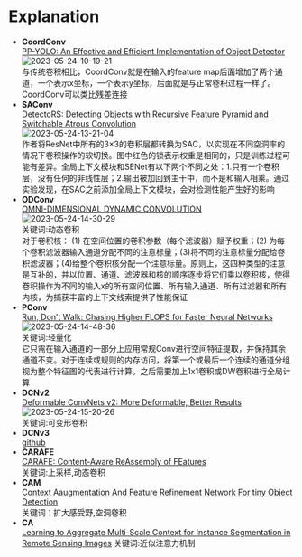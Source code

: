 # Explanation  

- **CoordConv**  
    [PP-YOLO: An Effective and Efficient Implementation of Object Detector](https://arxiv.org/pdf/2007.12099.pdf)
    ![2023-05-24-10-19-21](https://cdn.jsdelivr.net/gh/pleb631/ImgManager@main/img/2023-05-24-10-19-21.png)  
    与传统卷积相比，CoordConv就是在输入的feature map后面增加了两个通道，一个表示x坐标，一个表示y坐标，后面就是与正常卷积过程一样了。CoordConv可以类比残差连接  
- **SAConv**  
    [DetectoRS: Detecting Objects with Recursive Feature Pyramid and Switchable Atrous Convolution](https://arxiv.org/pdf/2006.02334.pdf)  
    ![2023-05-24-13-21-04](https://cdn.jsdelivr.net/gh/pleb631/ImgManager@main/img/2023-05-24-13-21-04.png)  
    作者将ResNet中所有的3×3的卷积层都转换为SAC，以实现在不同空洞率的情况下卷积操作的软切换。图中红色的锁表示权重是相同的，只是训练过程可能有差异。全局上下文模块和SENet有以下两个不同之处：1.只有一个卷积层，没有任何的非线性层；2.输出被加回到主干中，而不是和输入相乘。通过实验发现，在SAC之前添加全局上下文模块，会对检测性能产生好的影响  
- **ODConv**  
    [OMNI-DIMENSIONAL DYNAMIC CONVOLUTION](https://openreview.net/pdf?id=DmpCfq6Mg39)  
    ![2023-05-24-14-30-29](https://cdn.jsdelivr.net/gh/pleb631/ImgManager@main/img/2023-05-24-14-30-29.png)  
    关键词:动态卷积  
    对于卷积核： (1) 在空间位置的卷积参数（每个滤波器）赋予权重；(2) 为每个卷积滤波器输入通道分配不同的注意标量；(3)将不同的注意标量分配给卷积滤波器；(4)给整个卷积核分配一个注意标量。原则上，这四种类型的注意是互补的，并以位置、通道、滤波器和核的顺序逐步将它们乘以卷积核，使得卷积操作为不同的输入x的所有空间位置、所有输入通道、所有过滤器和所有内核，为捕获丰富的上下文线索提供了性能保证  
- **PConv**  
    [Run, Don’t Walk: Chasing Higher FLOPS for Faster Neural Networks](https://arxiv.org/pdf/2303.03667.pdf)  
    ![2023-05-24-14-48-36](https://cdn.jsdelivr.net/gh/pleb631/ImgManager@main/img/2023-05-24-14-48-36.png)  
    关键词:轻量化  
    它只需在输入通道的一部分上应用常规Conv进行空间特征提取，并保持其余通道不变。对于连续或规则的内存访问，将第一个或最后一个连续的通道分组视为整个特征图的代表进行计算。之后需要加上1x1卷积或DW卷积进行全局计算  
- **DCNv2**  
    [Deformable ConvNets v2: More Deformable, Better Results](https://arxiv.org/abs/1811.11168)  
    ![2023-05-24-15-20-26](https://cdn.jsdelivr.net/gh/pleb631/ImgManager@main/img/2023-05-24-15-20-26.png)  
    关键词:可变形卷积  
- **DCNv3**  
    [github](https://github.com/OpenGVLab/InternImage)  
- **CARAFE**  
    [CARAFE: Content-Aware ReAssembly of FEatures](https://arxiv.org/abs/1905.02188)  
    关键词:上采样,动态卷积  
- **CAM**  
    [Context Aaugmentation And Feature Refinement Network For tiny Object Detection](https://openreview.net/pdf?id=q2ZaVU6bEsT)  
    关键词：扩大感受野,空洞卷积  
- **CA**  
    [Learning to Aggregate Multi-Scale Context for Instance Segmentation in Remote Sensing Images](https://arxiv.org/abs/2111.11057)
    关键词:近似注意力机制
